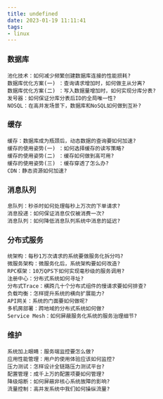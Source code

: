 ```yaml
---
title: undefined
date: 2023-01-19 11:11:41
tags:
- linux
---
```



### 数据库
    池化技术：如何减少频繁创建数据库连接的性能损耗?
    数据库优化方案(一) ：查询请求增加时，如何做主从分离?
    数据库优化方案(二) ：写入数据量增加时，如何实现分库分表?
    发号器：如何保证分库分表后ID的全局唯一性?
    NOSQL：在高并发场景下，数据库和NoSQL如何做到互补?

### 缓存
    缓存：数据库成为瓶颈后，动态数据的查询要如何加速?
    缓存的使用姿势(一) ：如何选择缓存的读写策略?
    缓存的使用姿势(二) ：缓存如何做到高可用?
    缓存的使用姿势(三) ：缓存穿透了怎么办?
    CDN：静态资源如何加速?

### 消息队列
    息队列：秒杀时如何处理每秒上万次的下单请求?
    消息投递：如何保证消息仅仅被消费一次?
    消息队列：如何降低消息队列系统中消息的延迟?

### 分布式服务
    统架构：每秒1万次请求的系统要做服务化拆分吗?
    微服务架构：微服务化后，系统架构要如何改造?
    RPC框架：10万QPS下如何实现毫秒级的服务调用?
    注册中心：分布式系统如何寻址?
    分布式Trace：横跨几十个分布式组件的慢请求要如何排查?
    负载均衡：怎样提升系统的横向扩展能力?
    API网关：系统的门面要如何做呢?
    多机房部署：跨地域的分布式系统如何做?
    Service Mesh：如何屏蔽服务化系统的服务治理细节?

### 维护
    系统加上眼睛：服务端监控要怎么做?
    应用性能管理：用户的使用体验应该如何监控?
    压力测试：怎样设计全链路压力测试平台?
    配置管理：成千上万的配置项要如何管理?
    降级熔断：如何屏蔽非核心系统故障的影响?
    流量控制：高并发系统中我们如何操纵流量?